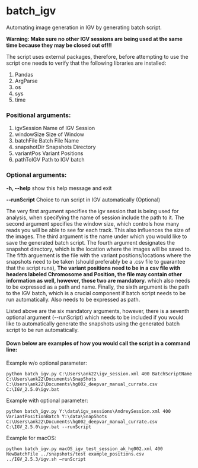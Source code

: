 # batch_igv
Automating image generation in IGV by generating batch script.

**Warning: Make sure no other IGV sessions are being used at the same time because they may be closed out of!!!**

The script uses external packages, therefore, before attempting to use the script one needs to verify that the following libraries are installed:
 1. Pandas
 2. ArgParse
 3. os
 4. sys
 5. time

### Positional arguments:

 1. igvSession   Name of IGV Session
 2. windowSize   Size of Window
 3. batchFile    Batch File Name
 4. snapshotDir  Snapshots Directory
 5. variantPos   Variant Positions
 6. pathToIGV    Path to IGV batch

### Optional arguments:

  **-h, --help**   show this help message and exit
  
  **--runScript**  Choice to run script in IGV automatically (Optional)

The very first argument specifies the igv session that is being used for analysis, when specifying the name of session include the path to it.
The second argument specifies the window size, which controls how many reads you will be able to see for each track. This also influences the size of the images.
The third argument is the name under which you would like to save the generated batch script.
The fourth argument designates the snapshot directory, which is the location where the images will be saved to.
The fifth arguement is the file with the variant positions/locations where the snapshots need to be taken (should preferably be a .csv file to guarantee that the script runs),
**The variant positions need to be in a csv file with headers labeled Chromosome and Position, the file may contain other information as well, however, those two are mandatory.**
which also needs to be expressed as a path and name.
Finally, the sixth argument is the path to the IGV batch, which is a crucial component if batch script needs to be run automatically. Also needs to be expressed as path.

Listed above are the six mandatory arguments, however, there is a seventh optional argument (--runScript) which needs to be included if you would like to automatically generate 
the snapshots using the generated batch script to be run automatically.

#### Down below are examples of how you would call the script in a command line:

Example w/o optional parameter: 
```
python batch_igv.py C:\Users\ank22\igv_session.xml 400 BatchScriptName C:\Users\ank22\Documents\SnapShots C:\Users\ank22\Documents\hg002_deepvar_manual_currate.csv C:\IGV_2.5.0\igv.bat
```

Example with optional parameter: 
```
python batch_igv.py Y:\data\igv_sessions\AndreySession.xml 400 VariantPositionBatch Y:\data\SnapShots C:\Users\ank22\Documents\hg002_deepvar_manual_currate.csv C:\IGV_2.5.0\igv.bat --runScript
```

Example for macOS:
```
python batch_igv.py macOS_igv_test_session_ak_hg002.xml 400 NewBatchFile ../snapshots/test example_positions.csv ../IGV_2.5.3/igv.sh –runScript 
```
